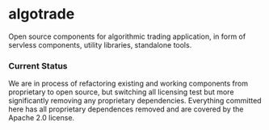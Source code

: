 # algotrade
Open source components for algorithmic trading application, in form of servless components, utility libraries, standalone tools.

### Current Status
We are in process of refactoring existing and working components from proprietary to open source, but switching all licensing test but more significantly removing any proprietary dependencies.  Everything committed here has all proprietary dependences removed and are covered by the Apache 2.0 license.
